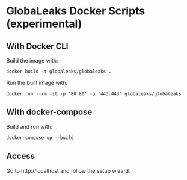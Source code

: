 # GlobaLeaks Docker Scripts (experimental)

## With Docker CLI

Build the image with:

    docker build -t globaleaks/globaleaks .

Run the built image with:

    docker run --rm -it -p '80:80' -p '443:443' globaleaks/globaleaks

## With docker-compose

Build and run with:

    docker-compose up --build

## Access

Go to http://localhost and follow the setup wizard.
